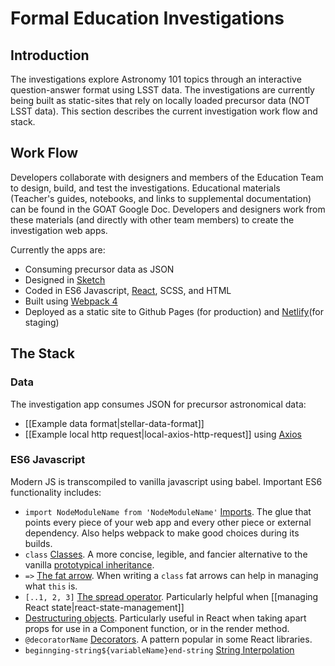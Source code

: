 # Formal Education Investigations

## Introduction

The investigations explore Astronomy 101 topics through an interactive question-answer format using LSST data. The investigations are currently being built as static-sites that rely on locally loaded precursor data (NOT LSST data). This section describes the current investigation work flow and stack.

## Work Flow

Developers collaborate with designers and members of the Education Team to design, build, and test the investigations. Educational materials (Teacher's guides, notebooks, and links to supplemental documentation) can be found in the GOAT Google Doc. Developers and designers work from these materials (and directly with other team members) to create the investigation web apps. 

Currently the apps are:

* Consuming precursor data as JSON
* Designed in [Sketch](https://www.sketch.com/)
* Coded in ES6 Javascript, [React](https://reactjs.org/docs/getting-started.html), SCSS, and HTML
* Built using [Webpack 4](https://webpack.js.org/)
* Deployed as a static site to Github Pages (for production) and [Netlify](https://www.netlify.com/)(for staging)

## The Stack

### Data

The investigation app consumes JSON for precursor astronomical data:

* [[Example data format|stellar-data-format]]
* [[Example local http request|local-axios-http-request]] using [Axios](https://github.com/axios/axios)

### ES6 Javascript

Modern JS is transcompiled to vanilla javascript using babel. Important ES6 functionality includes:

* `import NodeModuleName from 'NodeModuleName'` [Imports](https://developer.mozilla.org/en-US/docs/Web/JavaScript/Reference/Statements/import). The glue that points every piece of your web app and every other piece or external dependency. Also helps webpack to make good choices during its builds.
* `class` [Classes](https://developer.mozilla.org/en-US/docs/Web/JavaScript/Reference/Classes). A more concise, legible, and fancier alternative to the vanilla [prototypical inheritance](https://developer.mozilla.org/en-US/docs/Web/JavaScript/Inheritance_and_the_prototype_chain#Using_prototypes_in_JavaScript). 
* `=>` [The fat arrow](https://developer.mozilla.org/en-US/docs/Web/JavaScript/Reference/Functions/Arrow_functions). When writing a `class` fat arrows can help in managing what `this` is.
* `[..1, 2, 3]` [The spread operator](https://codeburst.io/javascript-es6-the-spread-syntax-f5c35525f754). Particularly helpful when [[managing React state|react-state-management]]
* [Destructuring objects](https://wesbos.com/destructuring-objects/). Particularly useful in React when taking apart props for use in a Component function, or in the render method.
* `@decoratorName` [Decorators](https://www.sitepoint.com/javascript-decorators-what-they-are/). A pattern popular in some React libraries.
* `beginnging-string${variableName}end-string` [String Interpolation](https://developer.mozilla.org/en-US/docs/Web/JavaScript/Reference/Template_literals)

